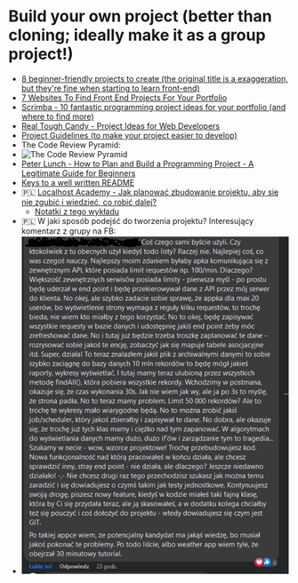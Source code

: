 # Build your own project (better than cloning; ideally make it as a group project!)
- [8 beginner-friendly projects to create (the original title is a exaggeration, but they're fine when starting to learn front-end)](https://dev.to/madza/8-projects-to-build-to-master-your-front-end-skills-4gnc)
- [7 Websites To Find Front End Projects For Your Portfolio](https://dev.to/moeminm/where-to-find-front-end-challenges-for-your-portfolio-23f0)
- [Scrimba - 10 fantastic programming project ideas for your portfolio (and where to find more)](https://youtu.be/DhER-6qkwIQ)
- [Real Tough Candy - Project Ideas for Web Developers](https://github.com/RealToughCandy/project-ideas-for-web-developers)
- [Project Guidelines (to make your project easier to develop)](https://github.com/elsewhencode/project-guidelines)
- The Code Review Pyramid:
- ![The Code Review Pyramid](https://media.discordapp.net/attachments/920370741747277924/954270609527959562/image_from_ios.png)
- [Peter Lunch - How to Plan and Build a Programming Project - A Legitimate Guide for Beginners](https://www.peterlunch.com/blog/how-to-plan-and-build-a-programming-project)
- [Keys to a well written README](https://medium.com/chingu/keys-to-a-well-written-readme-55c53d34fe6d)
- 🇵🇱 [Localhost Academy - Jak planować zbudowanie projektu, aby się nie zgubić i wiedzieć, co robić dalej?](https://www.youtube.com/watch?v=wNO1hL6v0Ng)
  - [Notatki z tego wykładu](https://regal-vertebra-c76.notion.site/2020-08-06-Burza-m-zg-w-odno-nie-nowej-aplikacji-XNotes-w-metodyce-BDD-2020-09-16-Om-wienie-p-020d6c12e6fc4f1a9bd7781fdb26883d)
- 🇵🇱 W jaki sposób podejść do tworzenia projektu? Interesujący komentarz z grupy na FB:
- ![Komentarz dot. tworzenia projektu](../../assets/misc/projekt.png)
